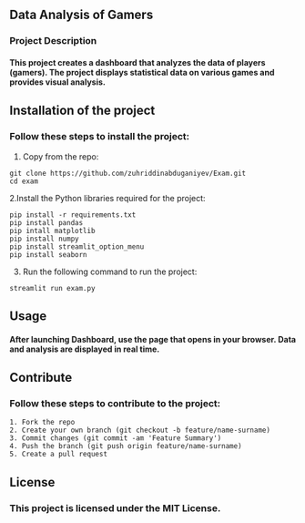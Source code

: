 ## Data Analysis of Gamers

### Project Description

#### This project creates a dashboard that analyzes the data of players (gamers). The project displays statistical data on various games and provides visual analysis.

## Installation of the project
### Follow these steps to install the project:
1.	Copy from the repo:
```
git clone https://github.com/zuhriddinabduganiyev/Exam.git
cd exam
```
2.Install the Python libraries required for the project:
```
pip install -r requirements.txt
pip install pandas 
pip intall matplotlib
pip install numpy
pip install streamlit_option_menu
pip install seaborn
```
3. Run the following command to run the project:
```
streamlit run exam.py
```
## Usage
#### After launching Dashboard, use the page that opens in your browser. Data and analysis are displayed in real time.

## Contribute

### Follow these steps to contribute to the project:

	1. Fork the repo
	2. Create your own branch (git checkout -b feature/name-surname)
	3. Commit changes (git commit -am 'Feature Summary')
	4. Push the branch (git push origin feature/name-surname)
	5. Create a pull request

## License

### This project is licensed under the MIT License.